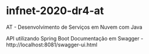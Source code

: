 # infnet-2020-dr4-at
AT - Desenvolvimento de Serviços em Nuvem com Java

API utilizando Spring Boot
Documentação em Swagger - http://localhost:8081/swagger-ui.html
